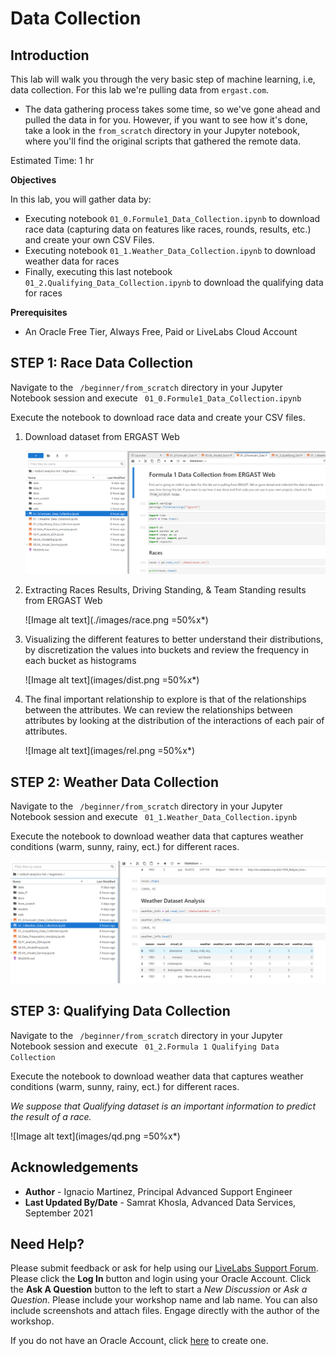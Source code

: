 # Data Collection

## Introduction

This lab will walk you through the very basic step of machine learning, i.e, data collection. For this lab we're pulling data from ```ergast.com```. 

* The data gathering process takes some time, so we've gone ahead and pulled the data in for you. However, if you want to see how it's done, take a look in the ```from_scratch``` directory in your Jupyter notebook, where you'll find the original scripts that gathered the remote data.

Estimated Time: 1 hr


<b> Objectives </b>

In this lab, you will gather data by:
* Executing notebook ```01_0.Formule1_Data_Collection.ipynb``` to download race data (capturing data on features like  races, rounds, results, etc.) and create your own CSV Files. 
* Executing notebook ```01_1.Weather_Data_Collection.ipynb``` to download weather data for races
* Finally, executing this last notebook ```01_2.Qualifying_Data_Collection.ipynb``` to download the qualifying data for races

<b> Prerequisites </b>

* An Oracle Free Tier, Always Free, Paid or LiveLabs Cloud Account


## **STEP 1**: Race Data Collection

Navigate to the ``` /beginner/from_scratch``` directory in your Jupyter Notebook session and execute ``` 01_0.Formule1_Data_Collection.ipynb```

Execute the notebook to download race data and create your CSV files. 

1. Download dataset from ERGAST Web
    
    ![Image alt text](images/f1data.png)

2. Extracting Races Results, Driving Standing, & Team Standing results from ERGAST Web

    ![Image alt text](./images/race.png =50%x*)

3. Visualizing the different features to better understand their distributions, by discretization the values into buckets and review the frequency in each bucket as histograms

    ![Image alt text](images/dist.png =50%x*)

4. The final important relationship to explore is that of the relationships between the attributes. We can review the relationships between attributes by looking at the distribution of the interactions of each pair of attributes.

    ![Image alt text](images/rel.png =50%x*)


## **STEP 2:** Weather Data Collection 

Navigate to the ``` /beginner/from_scratch``` directory in your Jupyter Notebook session and execute ``` 01_1.Weather_Data_Collection.ipynb```

Execute the notebook to download weather data that captures weather conditions (warm, sunny, rainy, ect.) for different races. 

![Image alt text](images/weather.png)


## **STEP 3:** Qualifying Data Collection 

Navigate to the ``` /beginner/from_scratch``` directory in your Jupyter Notebook session and execute ``` 01_2.Formula 1 Qualifying Data Collection```

Execute the notebook to download weather data that captures weather conditions (warm, sunny, rainy, ect.) for different races. 

*We suppose that Qualifying dataset is an important information to predict the result of a race.*

![Image alt text](images/qd.png =50%x*)



## Acknowledgements
* **Author** - Ignacio Martinez, Principal Advanced Support Engineer
* **Last Updated By/Date** - Samrat Khosla, Advanced Data Services, September 2021


## Need Help?
Please submit feedback or ask for help using our [LiveLabs Support Forum](https://community.oracle.com/tech/developers/categories/livelabsdiscussions). Please click the **Log In** button and login using your Oracle Account. Click the **Ask A Question** button to the left to start a *New Discussion* or *Ask a Question*.  Please include your workshop name and lab name.  You can also include screenshots and attach files.  Engage directly with the author of the workshop.

If you do not have an Oracle Account, click [here](https://profile.oracle.com/myprofile/account/create-account.jspx) to create one.
